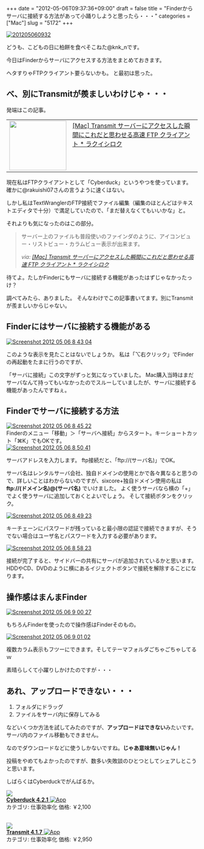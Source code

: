 +++
date = "2012-05-06T09:37:36+09:00"
draft = false
title = "Finderからサーバに接続する方法があって小踊りしようと思ったら・・・"
categories = ["Mac"]
slug = "5172"
+++

<div class="center"><a href="http://knk-n.com/wp-content/uploads/2012/05/201205060932.jpg"><img src="http://knk-n.com/wp-content/uploads/2012/05/201205060932.jpg" alt="201205060932" title="201205060932.jpg" border="0" width="" height="" /></a></div>

どうも、こどもの日に柏餅を食べそこねた@knk_nです。

今日はFinderからサーバにアクセスする方法をまとめておきます。

ヘタすりゃFTPクライアント要らないかも。
と最初は思った。<!--more--><h2>べ、別にTransmitが羨ましいわけじゃ・・・</h2>
発端はこの記事。
<table width="100%"><td valign="top" width="150"><a href="http://rakuishi.com/mac/3668/" target="_blank"><img border="0" src="http://capture.heartrails.com/150x130/shadow?http://rakuishi.com/mac/3668/" alt="" width="150" height="130" /></a></td><td valign="top"><a  href="http://rakuishi.com/mac/3668/" target="_blank">[Mac] Transmit サーバーにアクセスした瞬間にこれだと思わせる高速 FTP クライアント * ラクイシロク</a><script type="text/javascript">var url = "http://rakuishi.com/mac/3668/";</script><script src="http://api.b.st-hatena.com/entry.count?url=http://rakuishi.com/mac/3668/&callback=hatebTxt"></script>
</td></table>

現在私はFTPクライアントとして「Cyberduck」というやつを使っています。
確かに@rakuishi07さんの言うように速くはない。

しかし私はTextWranglerのFTP接続でファイル編集（編集のほとんどはテキストエディタで十分）で満足していたので、「まだ替えなくてもいいかな」と。

それよりも気になったのはこの部分。

<blockquote cite="http://rakuishi.com/mac/3668/" title="[Mac] Transmit サーバーにアクセスした瞬間にこれだと思わせる高速 FTP クライアント * ラクイシロク">
<p>サーバー上のファイルも普段使いのファインダのように、アイコンビュー・リストビュー・カラムビュー表示が出来ます。</p>
<cite>via: <a href="http://rakuishi.com/mac/3668/" target="_blank">[Mac] Transmit サーバーにアクセスした瞬間にこれだと思わせる高速 FTP クライアント * ラクイシロク</a></cite>
</blockquote>

待てよ。たしかFinderにもサーバに接続する機能があったはずじゃなかったっけ？

調べてみたら、ありました。
そんなわけでこの記事書いてます。別にTransmitが羨ましいからじゃない。

<h2>Finderにはサーバに接続する機能がある</h2>

<div class="center"><a href="http://knk-n.com/wp-content/uploads/2012/05/screenshot-2012-05-06-8.43.04.png"><img src="http://knk-n.com/wp-content/uploads/2012/05/screenshot-2012-05-06-8.43.04.png" alt="Screenshot 2012 05 06 8 43 04" title="screenshot 2012-05-06 8.43.04.png" border="0" width="" height="" /></a></div>

このような表示を見たことはないでしょうか。
私は「⌥右クリック」でFinderの再起動をたまに行うのですが、


「サーバに接続」この文字がずっと気になっていました。
Mac購入当時はまだサーバなんて持ってもいなかったのでスルーしていましたが、サーバに接続する機能があったんですねぇ。

<h2>Finderでサーバに接続する方法</h2>


<div class="center"><a href="http://knk-n.com/wp-content/uploads/2012/05/screenshot-2012-05-06-8.45.22.png"><img src="http://knk-n.com/wp-content/uploads/2012/05/screenshot-2012-05-06-8.45.22.png" alt="Screenshot 2012 05 06 8 45 22" title="screenshot 2012-05-06 8.45.22.png" border="0" width="" height="" /></a></div>
Finderのメニュー「移動」＞「サーバへ接続」からスタート。キーショートカット「⌘K」でもOKです。

<div class="center"><a href="http://knk-n.com/wp-content/uploads/2012/05/screenshot-2012-05-06-8.50.41.png"><img src="http://knk-n.com/wp-content/uploads/2012/05/screenshot-2012-05-06-8.50.41.png" alt="Screenshot 2012 05 06 8 50 41" title="screenshot 2012-05-06 8.50.41.png" border="0" width="" height="" /></a></div>

サーバアドレスを入力します。
ftp接続だと、「ftp://(サーバ名)」でOK。

サーバ名はレンタルサーバ会社、独自ドメインの使用とかで各々異なると思うので、詳しいことはわからないのですが、sixcore+独自ドメイン使用の私は
<strong>ftp://(ドメイン名)@(サーバ名)</strong>
でいけました。
よく使うサーバなら横の「+」でよく使うサーバに追加しておくとよいでしょう。
そして接続ボタンをクリック。

<div class="center"><a href="http://knk-n.com/wp-content/uploads/2012/05/screenshot-2012-05-06-8.49.23.png"><img src="http://knk-n.com/wp-content/uploads/2012/05/screenshot-2012-05-06-8.49.23.png" alt="Screenshot 2012 05 06 8 49 23" title="screenshot 2012-05-06 8.49.23.png" border="0" width="" height="" /></a></div>

キーチェーンにパスワードが残っていると最小限の認証で接続できますが、そうでない場合はユーザ名とパスワードを入力する必要があります。

<div class="center"><a href="http://knk-n.com/wp-content/uploads/2012/05/screenshot-2012-05-06-8.58.23.jpg"><img src="http://knk-n.com/wp-content/uploads/2012/05/screenshot-2012-05-06-8.58.23.jpg" alt="Screenshot 2012 05 06 8 58 23" title="screenshot 2012-05-06 8.58.23.jpg" border="0" width="" height="" /></a></div>

接続が完了すると、サイドバーの共有にサーバが追加されているかと思います。
HDDやCD、DVDのように横にあるイジェクトボタンで接続を解除することになります。

<h2>操作感はまんまFinder</h2>

<div class="center"><a href="http://knk-n.com/wp-content/uploads/2012/05/screenshot-2012-05-06-9.00.27.jpg"><img src="http://knk-n.com/wp-content/uploads/2012/05/screenshot-2012-05-06-9.00.27.jpg" alt="Screenshot 2012 05 06 9 00 27" title="screenshot 2012-05-06 9.00.27.jpg" border="0" width="" height="" /></a></div>

もちろんFinderを使ったので操作感はFinderそのもの。

<div class="center"><a href="http://knk-n.com/wp-content/uploads/2012/05/screenshot-2012-05-06-9.01.02.jpg"><img src="http://knk-n.com/wp-content/uploads/2012/05/screenshot-2012-05-06-9.01.02.jpg" alt="Screenshot 2012 05 06 9 01 02" title="screenshot 2012-05-06 9.01.02.jpg" border="0" width="" height="" /></a></div>

複数カラム表示もフツーにできます。そしてテーマフォルダごちゃごちゃしてるｗ

素晴らしくて小躍りしかけたのですが・・・

<h2>あれ、アップロードできない・・・</h2>
<ol>
<li>フォルダにドラッグ</li>
<li>ファイルをサーバ内に保存してみる</li>
</ol>
などいくつか方法を試してみたのですが、<strong>アップロードはできない</strong>みたいです。サーバ内のファイル移動もできません。

なのでダウンロードなどに使うしかないですね。<strong>じゃあ意味無いじゃん！</strong>

投稿をやめてもよかったのですが、数多い失敗談のひとつとしてシェアしとこうと思います。

しばらくはCyberduckでがんばるか。

<table class="appstorehelper">
<a href="http://itunes.apple.com/jp/app/cyberduck/id409222199?mt=12&uo=4" rel="nofollow" target="_blank"><img class="appstorehelper_appicn_mac" src="http://a4.mzstatic.com/us/r1000/067/Purple/fc/90/07/mzi.ocryrdbw.512x512-75.png" />
<div class="appstorehelper_text"><b>Cyberduck 4.2.1</b> <img alt="App" src="http://ax.phobos.apple.com.edgesuite.net/ja_jp/images/web/linkmaker/badge_macappstore-sm.gif" style="vertical-align: text-bottom;" /></b></a><br />
カテゴリ: 仕事効率化
価格: &#65509;2,100<br clear="all" /></div>
</table>
<table class="appstorehelper">
<a href="http://itunes.apple.com/jp/app/transmit/id403388562?mt=12&uo=4" rel="nofollow" target="_blank"><img class="appstorehelper_appicn_mac" src="http://a1.mzstatic.com/us/r1000/074/Purple/b9/cd/c2/mzi.vteyyuph.512x512-75.png" />
<div class="appstorehelper_text"><b>Transmit 4.1.7</b> <img alt="App" src="http://ax.phobos.apple.com.edgesuite.net/ja_jp/images/web/linkmaker/badge_macappstore-sm.gif" style="vertical-align: text-bottom;" /></b></a><br />
カテゴリ: 仕事効率化
価格: &#65509;2,950<br clear="all" /></div>
</table>
